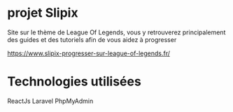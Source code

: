 # projet Slipix
Site sur le thème de League Of Legends, vous y retrouverez principalement des guides et des tutoriels afin de vous aidez à progresser

https://www.slipix-progresser-sur-league-of-legends.fr/

# Technologies utilisées
ReactJs
Laravel
PhpMyAdmin
